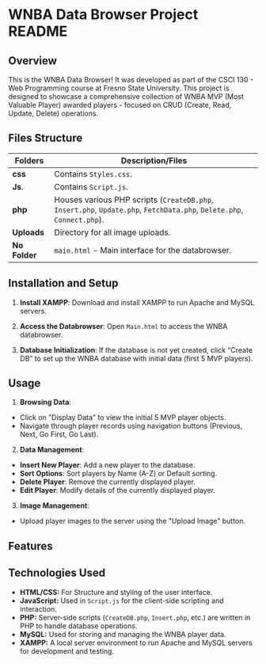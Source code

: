 # WNBA Data Browser Project README


## Overview

This is the WNBA Data Browser! It was developed as part of the CSCI 130 - Web Programming course at Fresno State University. This project is designed to showcase a comprehensive collection of WNBA MVP (Most Valuable Player) awarded players - focused on CRUD (Create, Read, Update, Delete) operations. 

## Files Structure

|Folders          | Description/Files                                                                                                       |
|-----------------|-------------------------------------------------------------------------------------------------------------------------|
|  **css**        | Contains `Styles.css`.                                                                                                  |
| **Js**.         | Contains `Script.js`.                                                                                                   |
| **php**         | Houses various PHP scripts (`CreateDB.php`, `Insert.php`, `Update.php`, `FetchData.php`, `Delete.php`, `Connect.php`).  |
| **Uploads**     | Directory for all image uploads.                                                                                        |
| **No Folder**   | `main.html`  - Main interface for the databrowser.                                                                      |


## Installation and Setup

1. **Install XAMPP**: Download and install XAMPP to run Apache and MySQL servers.

2. **Access the Databrowser**: Open `Main.html` to access the WNBA databrowser.

3. **Database Initialization**: If the database is not yet created, click “Create DB” to set up the WNBA database with initial data (first 5 MVP players).


## Usage

1. **Browsing Data**:

-  Click on "Display Data" to view the initial 5 MVP player objects.
-  Navigate through player records using navigation buttons (Previous, Next, Go First, Go Last).

2. **Data Management**:

- **Insert New Player**: Add a new player to the database.
- **Sort Options**: Sort players by Name (A-Z) or Default sorting.
- **Delete Player**: Remove the currently displayed player.
- **Edit Player**: Modify details of the currently displayed player.

3. **Image Management**:

- Upload player images to the server using the "Upload Image" button.


## Features



## Technologies Used

- **HTML/CSS:** For Structure and styling of the user interface.
- **JavaScript:** Used in `Script.js` for the client-side scripting and interaction.
- **PHP:** Server-side scripts (`CreateDB.php`, `Insert.php`, etc.) are written in PHP to handle database operations.
- **MySQL:** Used for storing and managing the WNBA player data.
- **XAMPP:** A local server environment to run Apache and MySQL servers for development and testing.
